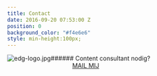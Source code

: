 ```yaml
---
title: Contact
date: 2016-09-20 07:53:00 Z
position: 0
background_color: "#f4e6e6"
style: min-height:100px;
---
```


![edg-logo.jpg](/uploads/edg-logo.jpg)###### Content consultant nodig? <a href="#" class="btn btn-primary btn-lg mailto" style="margin-left:30%">MAIL MIJ</a>